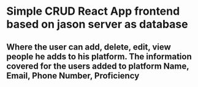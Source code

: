 <h1>
  Simple CRUD React App frontend based on jason server as database
</h1>
<h2>
  Where the user can add, delete, edit, view people he adds to his platform. The information covered for the users added to platform Name, Email, Phone Number, Proficiency 
</h2>
